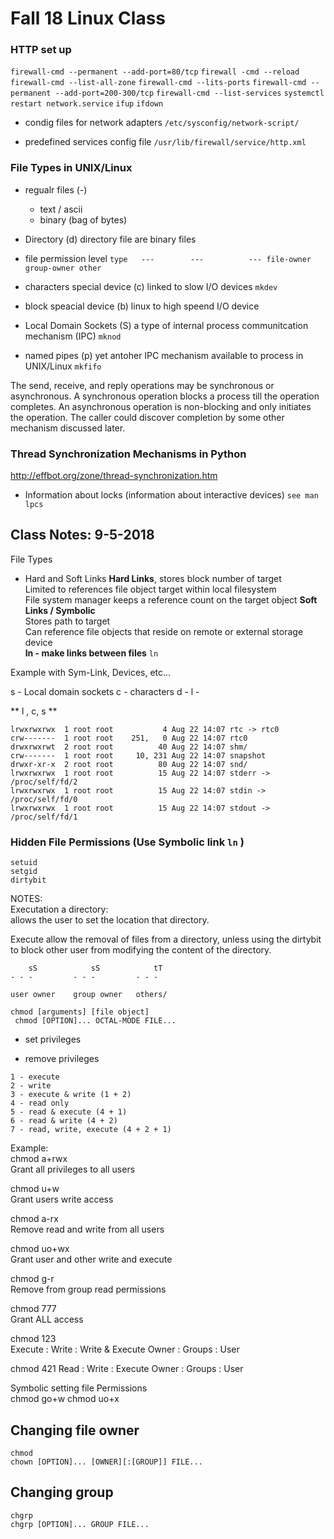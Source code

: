 # Fall 18 Linux Class

### HTTP set up
`firewall-cmd --permanent --add-port=80/tcp`
`firewall -cmd --reload`
`firewall-cmd --list-all-zone`
`firewall-cmd --lits-ports`
`firewall-cmd --permanent --add-port=200-300/tcp`
`firewall-cmd --list-services`
`systemctl restart network.service`
`ifup`
`ifdown`

- condig files for network adapters
`/etc/sysconfig/network-script/`

- predefined services config file
`/usr/lib/firewall/service/http.xml`

### File Types in UNIX/Linux
- regualr files (-)
	- text / ascii
	- binary (bag of bytes)
- Directory (d)
directory file are binary files

- file permission level
`type 	--- 	   --- 		    ---
		file-owner group-owner other`

- characters special device (c)
linked to slow I/O devices
`mkdev`

- block speacial device (b)
linux to high speend I/O device

- Local Domain Sockets (S)
a type of internal process communitcation mechanism (IPC)
`mknod`

- named pipes (p)
yet antoher IPC mechanism available to process in UNIX/Linux
`mkfifo`


The send, receive, and reply operations may be synchronous or asynchronous. A synchronous operation blocks a process till the operation completes. An asynchronous operation is non-blocking and only initiates the operation. The caller could discover completion by some other mechanism discussed later.

### Thread Synchronization Mechanisms in Python
http://effbot.org/zone/thread-synchronization.htm

- Information about locks (information about interactive devices)
`see man lpcs`

## Class Notes: 9-5-2018
File Types
- Hard and Soft Links
**Hard Links**, stores block number of target  
Limited to references file object target within local filesystem  
File system manager keeps a reference count on the target object
**Soft Links  / Symbolic**  
Stores path to target  
Can reference file objects that reside on remote or external storage device  
**ln - make links between files**
`ln`


Example with Sym-Link, Devices, etc...

s - Local domain sockets
c - characters
d -
l -

** l , c, s **
```
lrwxrwxrwx  1 root root           4 Aug 22 14:07 rtc -> rtc0
crw-------  1 root root    251,   0 Aug 22 14:07 rtc0
drwxrwxrwt  2 root root          40 Aug 22 14:07 shm/
crw-------  1 root root     10, 231 Aug 22 14:07 snapshot
drwxr-xr-x  2 root root          80 Aug 22 14:07 snd/
lrwxrwxrwx  1 root root          15 Aug 22 14:07 stderr -> /proc/self/fd/2
lrwxrwxrwx  1 root root          15 Aug 22 14:07 stdin -> /proc/self/fd/0
lrwxrwxrwx  1 root root          15 Aug 22 14:07 stdout -> /proc/self/fd/1
```

### Hidden File Permissions (Use Symbolic link `ln` )
`setuid`  
`setgid`  
`dirtybit`  

NOTES:  
Executation a directory:  
allows the user to set the location that directory.

Execute allow the removal of files from a directory, unless using the dirtybit to block other user from modifying the content of the directory.

```
    sS            sS            tT
- - -         - - -         - - -

user owner    group owner   others/
```

`chmod [arguments] [file object]`  
` chmod [OPTION]... OCTAL-MODE FILE...`  
+ set privileges  
- remove privileges  

```
1 - execute
2 - write
3 - execute & write (1 + 2)
4 - read only
5 - read & execute (4 + 1)
6 - read & write (4 + 2)
7 - read, write, execute (4 + 2 + 1)
```

Example:  
chmod a+rwx  
Grant all privileges to all users  

chmod  u+w  
Grant users write access  

chmod a-rx  
Remove read and write from all users  

chmod uo+wx  
Grant user and other write and execute  

chmod g-r  
Remove from group read permissions  

chmod 777  
Grant ALL access  

chmod 123  
Execute : Write : Write & Execute
Owner : Groups : User

chmod 421
Read : Write : Execute
Owner : Groups : User

Symbolic setting file Permissions  
chmod go+w
chmod uo+x

## Changing file owner
`chmod`  
`chown [OPTION]... [OWNER][:[GROUP]] FILE...`  

## Changing group
`chgrp`  
`chgrp [OPTION]... GROUP FILE...`  
